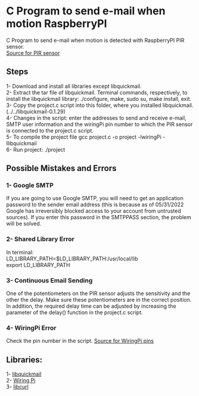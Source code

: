 # C Program to send e-mail when motion RaspberryPI
C Program to send e-mail when motion is detected with RaspberryPI PIR sensor.<br/>
[Source for PIR sensor](https://projects.raspberrypi.org/en/projects/physical-computing/11)

## Steps
1- Download and install all libraries except libquickmail.<br/>
2- Extract the tar file of libquickmail. Terminal commands, respectively, to install the libquickmail library: ./configure, make, sudo su, make install, exit.<br/>
3- Copy the project.c script into this folder, where you installed libquickmail. (../../libquickmail-0.1.29)<br/>
4- Changes in the script: enter the addresses to send and receive e-mail, SMTP user information and the wiringPi pin number to which the PIR sensor is connected to the project.c script.<br/>
5- To compile the project file gcc project.c -o project -lwiringPi -llibquickmail<br/>
6- Run project: ./project

## Possible Mistakes and Errors
### 1- Google SMTP
If you are going to use Google SMTP, you will need to get an application password to the sender email address (this is because as of 05/31/2022 Google has irreversibly blocked access to your account from untrusted sources). If you enter this password in the SMTPPASS section, the problem will be solved.

### 2- Shared Library Error 
In terminal:<br/>
LD_LIBRARY_PATH=$LD_LIBRARY_PATH:/usr/local/lib<br/>
export LD_LIBRARY_PATH

### 3- Continuous Email Sending
One of the potentiometers on the PIR sensor adjusts the sensitivity and the other the delay. Make sure these potentiometers are in the correct position. In addition, the required delay time can be adjusted by increasing the parameter of the delay() function in the project.c script.

### 4- WiringPi Error
Check the pin number in the script. [Source for WiringPi pins](http://wiringpi.com/pins/)

## Libraries: 
1- [libquickmail](https://sourceforge.net/projects/libquickmail/)<br/>
2- [Wiring Pi](http://wiringpi.com/download-and-install/)<br/>
3- [libcurl](https://curl.se/libcurl/)<br/>
